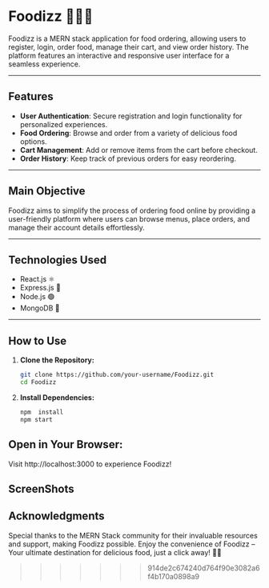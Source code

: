 # Foodizz 🍔🥗🍕

Foodizz is a MERN stack application for food ordering, allowing users to register, login, order food, manage their cart, and view order history. The platform features an interactive and responsive user interface for a seamless experience.

---

## Features

- **User Authentication**: Secure registration and login functionality for personalized experiences.
- **Food Ordering**: Browse and order from a variety of delicious food options.
- **Cart Management**: Add or remove items from the cart before checkout.
- **Order History**: Keep track of previous orders for easy reordering.

---

## Main Objective

Foodizz aims to simplify the process of ordering food online by providing a user-friendly platform where users can browse menus, place orders, and manage their account details effortlessly.

---

## Technologies Used

- React.js ⚛️
- Express.js 🚀
- Node.js 🟢
- MongoDB 🍃

---

## How to Use

1. **Clone the Repository:**
   ```bash
   git clone https://github.com/your-username/Foodizz.git
   cd Foodizz
2. **Install Dependencies:**
   ```bash
   npm  install
   npm start
   
## Open in Your Browser:
Visit http://localhost:3000 to experience Foodizz!

## ScreenShots


## Acknowledgments
Special thanks to the MERN Stack community for their invaluable resources and support, making Foodizz possible. Enjoy the convenience of Foodizz – Your ultimate destination for delicious food, just a click away! 🍴📲
>>>>>>> 914de2c674240d764f90e3082a6f4b170a0898a9
